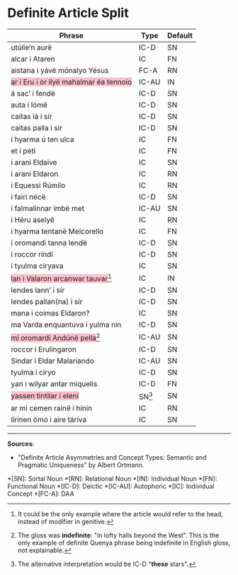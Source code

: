 # Definite Article Split

| Phrase | Type | Default 	|
|--------|----	|----------	|
| utúlie’n aurë	| IC-D 	| SN |
| alcar i Ataren | IC	| FN |
| aistana i yávë mónalyo Yésus 	| FC-A | RN |
| <span style="background-color: pink;">ar i Eru i or ilyë mahalmar ëa tennoio</span> | IC-AU | IN |
| á sac’ i fendë | IC-D | SN |
| auta i lómë | IC-D | SN |
| caitas lá i sír | IC-D | SN |
| caitas palla i sír | IC-D | SN |
| i hyarma ú ten ulca | IC | FN |
| et i péti | IC | FN |
| i arani Eldaive | IC | SN |
| i arani Eldaron | IC | RN |
| i Equessi Rúmilo | IC | RN |
| i fairi nécë | IC-D | SN |
| i falmalinnar imbë met | IC-AU | SN |
| i Héru aselyë | IC | RN |
| i hyarma tentanë Melcorello | IC | FN |
| i oromandi tanna lendë | IC-D | SN |
| i roccor rindi | IC-D | SN |
| i tyulma ciryava | IC | SN |
| <span style="background-color: pink;">lan i Valaron arcanwar tauvar</span>[^2] | IC | IN |
| lendes lann’ i sír | IC-D | SN |
| lendes pallan(na) i sír | IC-D | SN |
| mana i coimas Eldaron? | IC | SN |
| ma Varda enquantuva i yulma nin | IC-D | SN |
| <span style="background-color: pink;">mí oromardi Andúnë pella</span>[^4] | IC-AU | SN |
| roccor i Erulingaron | IC-D | SN |
| Sindar i Eldar Malariando | IC-AU | SN |
| tyulma i ciryo | IC-D | SN |
| yan i wilyar antar miquelis | IC-D | FN |
| <span style="background-color: pink;">yassen tintilar i eleni</span> | SN[^3] | SN |
| ar mi cemen rainë i hínin | IC | RN |
| lírinen ómo i aire táríva | IC | SN |

[^2]: It could be the only example where the article would refer to the head, instead of modifier in genitive.
[^4]: The gloss was **indefinite**: "in lofty halls beyond the West". This is the only example of definite Quenya phrase being indefinite in English gloss, not explainable.
[^3]: The alternative interpretation would be IC-D "**these** stars".

***

**Sources**:

+ "Definite Article Asymmetries and Concept Types: Semantic and Pragmatic Uniqueness" by Albert Ortmann.

*[SN]: Sortal Noun
*[RN]: Relational Noun
*[IN]: Individual Noun
*[FN]: Functional Noun
*[IC-D]: Deictic
*[IC-AU]: Autophoric
*[IC]: Individual Concept
*[FC-A]: DAA